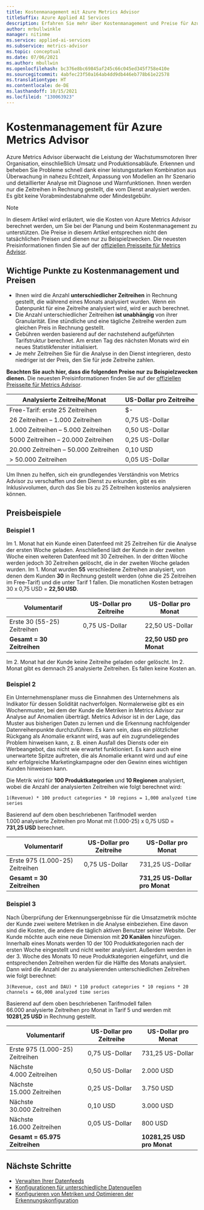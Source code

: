 ```yaml
---
title: Kostenmanagement mit Azure Metrics Advisor
titleSuffix: Azure Applied AI Services
description: Erfahren Sie mehr über Kostenmanagement und Preise für Azure Metrics Advisor
author: mrbullwinkle
manager: nitinme
ms.service: applied-ai-services
ms.subservice: metrics-advisor
ms.topic: conceptual
ms.date: 07/06/2021
ms.author: mbullwin
ms.openlocfilehash: bc376e8bc69845af245c66c045ed345f758e410e
ms.sourcegitcommit: 4abfec23f50a164ab4dd9db446eb778b61e22578
ms.translationtype: HT
ms.contentlocale: de-DE
ms.lasthandoff: 10/15/2021
ms.locfileid: "130063923"
---
```

# <a name="azure-metrics-advisor-cost-management"></a>Kostenmanagement für Azure Metrics Advisor

Azure Metrics Advisor überwacht die Leistung der Wachstumsmotoren Ihrer Organisation, einschließlich Umsatz und Produktionsabläufe. Erkennen und beheben Sie Probleme schnell dank einer leistungsstarken Kombination aus Überwachung in nahezu Echtzeit, Anpassung von Modellen an Ihr Szenario und detaillierter Analyse mit Diagnose und Warnfunktionen. Ihnen werden nur die Zeitreihen in Rechnung gestellt, die vom Dienst analysiert werden. Es gibt keine Vorabmindestabnahme oder Mindestgebühr.

> [!NOTE]
> In diesem Artikel wird erläutert, wie die Kosten von Azure Metrics Advisor berechnet werden, um Sie bei der Planung und beim Kostenmanagement zu unterstützen. Die Preise in diesem Artikel entsprechen nicht den tatsächlichen Preisen und dienen nur zu Beispielzwecken. Die neuesten Preisinformationen finden Sie auf der [offiziellen Preisseite für Metrics Advisor](https://azure.microsoft.com/pricing/details/metrics-advisor/).  

## <a name="key-points-about-cost-management-and-pricing"></a>Wichtige Punkte zu Kostenmanagement und Preisen

- Ihnen wird die Anzahl **unterschiedlicher Zeitreihen** in Rechnung gestellt, die während eines Monats analysiert wurden. Wenn ein Datenpunkt für eine Zeitreihe analysiert wird, wird er auch berechnet.
- Die Anzahl unterschiedlicher Zeitreihen **ist unabhängig** von ihrer Granularität. Eine stündliche und eine tägliche Zeitreihe werden zum gleichen Preis in Rechnung gestellt. 
- Gebühren werden basierend auf der nachstehend aufgeführten Tarifstruktur berechnet. Am ersten Tag des nächsten Monats wird ein neues Statistikfenster initialisiert.  
- Je mehr Zeitreihen Sie für die Analyse in den Dienst integrieren, desto niedriger ist der Preis, den Sie für jede Zeitreihe zahlen. 

**Beachten Sie auch hier, dass die folgenden Preise nur zu Beispielzwecken dienen.** Die neuesten Preisinformationen finden Sie auf der [offiziellen Preisseite für Metrics Advisor](https://azure.microsoft.com/pricing/details/metrics-advisor/).

| Analysierte Zeitreihe/Monat| US-Dollar pro Zeitreihe |
|--------|-----|
| Free-Tarif: erste 25 Zeitreihen | $- |
| 26 Zeitreihen – 1.000 Zeitreihen | 0,75 US-Dollar |
| 1\.000 Zeitreihen – 5.000 Zeitreihen | 0,50 US-Dollar |
| 5000 Zeitreihen – 20.000 Zeitreihen | 0,25 US-Dollar|
| 20.000 Zeitreihen – 50.000 Zeitreihen| 0,10 USD|
| > 50.000 Zeitreihen | 0,05 US-Dollar |


Um Ihnen zu helfen, sich ein grundlegendes Verständnis von Metrics Advisor zu verschaffen und den Dienst zu erkunden, gibt es ein Inklusivvolumen, durch das Sie bis zu 25 Zeitreihen kostenlos analysieren können. 

## <a name="pricing-examples"></a>Preisbeispiele

### <a name="example-1"></a>Beispiel 1
<!-- introduce statistic window-->

Im 1. Monat hat ein Kunde einen Datenfeed mit 25 Zeitreihen für die Analyse der ersten Woche geladen. Anschließend lädt der Kunde in der zweiten Woche einen weiteren Datenfeed mit 30 Zeitreihen. In der dritten Woche werden jedoch 30 Zeitreihen gelöscht, die in der zweiten Woche geladen wurden. Im 1. Monat wurden **55** verschiedene Zeitreihen analysiert, von denen dem Kunden **30** in Rechnung gestellt werden (ohne die 25 Zeitreihen im Free-Tarif) und die unter Tarif 1 fallen. Die monatlichen Kosten betragen 30 x 0,75 USD = **22,50 USD**. 

| Volumentarif | US-Dollar pro Zeitreihe | US-Dollar pro Monat | 
| ------------| ----------------- | ----------- |
| Erste 30 (55-25) Zeitreihen | 0,75 US-Dollar | 22,50 US-Dollar |
| **Gesamt = 30 Zeitreihen** | | **22,50 USD pro Monat** |

Im 2. Monat hat der Kunde keine Zeitreihe geladen oder gelöscht. Im 2. Monat gibt es demnach 25 analysierte Zeitreihen. Es fallen keine Kosten an. 

### <a name="example-2"></a>Beispiel 2
<!-- introduce how time series is calculated-->

Ein Unternehmensplaner muss die Einnahmen des Unternehmens als Indikator für dessen Solidität nachverfolgen. Normalerweise gibt es ein Wochenmuster, bei dem der Kunde die Metriken in Metrics Advisor zur Analyse auf Anomalien überträgt. Metrics Advisor ist in der Lage, das Muster aus bisherigen Daten zu lernen und die Erkennung nachfolgender Datenreihenpunkte durchzuführen. Es kann sein, dass ein plötzlicher Rückgang als Anomalie erkannt wird, was auf ein zugrundeliegendes Problem hinweisen kann, z. B. einen Ausfall des Diensts oder ein Werbeangebot, das nicht wie erwartet funktioniert. Es kann auch eine unerwartete Spitze auftreten, die als Anomalie erkannt wird und auf eine sehr erfolgreiche Marketingkampagne oder den Gewinn eines wichtigen Kunden hinweisen kann. 

Die Metrik wird für **100 Produktkategorien** und **10 Regionen** analysiert, wobei die Anzahl der analysierten Zeitreihen wie folgt berechnet wird: 

```
1(Revenue) * 100 product categories * 10 regions = 1,000 analyzed time series
```

Basierend auf dem oben beschriebenen Tarifmodell werden 1.000 analysierte Zeitreihen pro Monat mit (1.000-25) x 0,75 USD = **731,25 USD** berechnet. 

| Volumentarif | US-Dollar pro Zeitreihe | US-Dollar pro Monat | 
| ------------| ----------------- | ----------- |
| Erste 975 (1.000-25) Zeitreihen | 0,75 US-Dollar | 731,25 US-Dollar |
| **Gesamt = 30 Zeitreihen** | | **731,25 US-Dollar pro Monat** |

### <a name="example-3"></a>Beispiel 3
<!-- introduce cost for multiple metrics and -->

Nach Überprüfung der Erkennungsergebnisse für die Umsatzmetrik möchte der Kunde zwei weitere Metriken in die Analyse einbeziehen. Eine davon sind die Kosten, die andere die täglich aktiven Benutzer seiner Website. Der Kunde möchte auch eine neue Dimension mit **20 Kanälen** hinzufügen. Innerhalb eines Monats werden 10 der 100 Produktkategorien nach der ersten Woche eingestellt und nicht weiter analysiert. Außerdem werden in der 3. Woche des Monats 10 neue Produktkategorien eingeführt, und die entsprechenden Zeitreihen werden für die Hälfte des Monats analysiert. Dann wird die Anzahl der zu analysierenden unterschiedlichen Zeitreihen wie folgt berechnet: 

```    
3(Revenue, cost and DAU) * 110 product categories * 10 regions * 20 channels = 66,000 analyzed time series
```

Basierend auf dem oben beschriebenen Tarifmodell fallen 66.000 analysierte Zeitreihen pro Monat in Tarif 5 und werden mit **10281,25 USD** in Rechnung gestellt. 

| Volumentarif | US-Dollar pro Zeitreihe | US-Dollar pro Monat | 
| ------------| ----------------- | ----------- |
| Erste 975 (1.000-25) Zeitreihen | 0,75 US-Dollar | 731,25 US-Dollar |
| Nächste 4.000 Zeitreihen | 0,50 US-Dollar | 2.000 USD |
| Nächste 15.000 Zeitreihen | 0,25 US-Dollar | 3\.750 USD |
| Nächste 30.000 Zeitreihen | 0,10 USD | 3.000 USD |
| Nächste 16.000 Zeitreihen | 0,05 US-Dollar | 800 USD |
| **Gesamt = 65.975 Zeitreihen** | | **10281,25 USD pro Monat** |

## <a name="next-steps"></a>Nächste Schritte

- [Verwalten Ihrer Datenfeeds](how-tos/manage-data-feeds.md)
- [Konfigurationen für unterschiedliche Datenquellen](data-feeds-from-different-sources.md)
- [Konfigurieren von Metriken und Optimieren der Erkennungskonfiguration](how-tos/configure-metrics.md)


